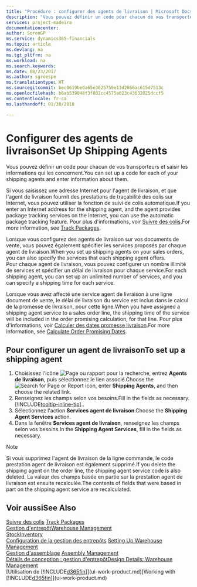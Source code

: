 ```yaml
---
title: "Procédure : configurer des agents de livraison | Microsoft Docs"
description: "Vous pouvez définir un code pour chacun de vos transporteurs et saisir les informations qui les concernent."
services: project-madeira
documentationcenter: 
author: SorenGP
ms.service: dynamics365-financials
ms.topic: article
ms.devlang: na
ms.tgt_pltfrm: na
ms.workload: na
ms.search.keywords: 
ms.date: 08/23/2017
ms.author: sgroespe
ms.translationtype: HT
ms.sourcegitcommit: bec0619be0a65e3625759e13d2866ac615d7513c
ms.openlocfilehash: b6ab539048f3f802cc4575e023c43632025dccf5
ms.contentlocale: fr-ca
ms.lasthandoff: 01/30/2018

---
```

# <a name="set-up-shipping-agents"></a><span data-ttu-id="1a6b7-103">Configurer des agents de livraison</span><span class="sxs-lookup"><span data-stu-id="1a6b7-103">Set Up Shipping Agents</span></span>
<span data-ttu-id="1a6b7-104">Vous pouvez définir un code pour chacun de vos transporteurs et saisir les informations qui les concernent.</span><span class="sxs-lookup"><span data-stu-id="1a6b7-104">You can set up a code for each of your shipping agents and enter information about them.</span></span>  

<span data-ttu-id="1a6b7-105">Si vous saisissez une adresse Internet pour l'agent de livraison, et que l'agent de livraison fournit des prestations de traçabilité des colis sur Internet, vous pouvez utiliser la fonction de suivi de colis automatique.</span><span class="sxs-lookup"><span data-stu-id="1a6b7-105">If you enter an Internet address for the shipping agent, and the agent provides package tracking services on the Internet, you can use the automatic package tracking feature.</span></span> <span data-ttu-id="1a6b7-106">Pour plus d'informations, voir [Suivre des colis](sales-how-track-packages.md).</span><span class="sxs-lookup"><span data-stu-id="1a6b7-106">For more information, see [Track Packages](sales-how-track-packages.md).</span></span>

<span data-ttu-id="1a6b7-107">Lorsque vous configurez des agents de livraison sur vos documents de vente, vous pouvez également spécifier les services proposés par chaque agent de livraison.</span><span class="sxs-lookup"><span data-stu-id="1a6b7-107">When you set up shipping agents on your sales orders, you can also specify the services that each shipping agent offers.</span></span>  
<span data-ttu-id="1a6b7-108">Pour chaque agent de livraison, vous pouvez configurer un nombre illimité de services et spécifier un délai de livraison pour chaque service.</span><span class="sxs-lookup"><span data-stu-id="1a6b7-108">For each shipping agent, you can set up an unlimited number of services, and you can specify a shipping time for each service.</span></span>  

<span data-ttu-id="1a6b7-109">Lorsque vous avez affecté une service agent de livraison à une ligne document de vente, le délai de livraison du service est inclus dans le calcul de la promesse de livraison, pour cette ligne.</span><span class="sxs-lookup"><span data-stu-id="1a6b7-109">When you have assigned a shipping agent service to a sales order line, the shipping time of the service will be included in the order promising calculation, for that line.</span></span> <span data-ttu-id="1a6b7-110">Pour plus d'informations, voir [Calculer des dates promesse livraison](sales-how-to-calculate-order-promising-dates.md).</span><span class="sxs-lookup"><span data-stu-id="1a6b7-110">For more information, see [Calculate Order Promising Dates](sales-how-to-calculate-order-promising-dates.md).</span></span>

## <a name="to-set-up-a-shipping-agent"></a><span data-ttu-id="1a6b7-111">Pour configurer un agent de livraison</span><span class="sxs-lookup"><span data-stu-id="1a6b7-111">To set up a shipping agent</span></span>  
1.  <span data-ttu-id="1a6b7-112">Choisissez l'icône ![Page ou rapport pour la recherche](media/ui-search/search_small.png "icône Page ou rapport pour la recherche"), entrez **Agents de livraison**, puis sélectionnez le lien associé.</span><span class="sxs-lookup"><span data-stu-id="1a6b7-112">Choose the ![Search for Page or Report](media/ui-search/search_small.png "Search for Page or Report icon") icon, enter **Shipping Agents**, and then choose the related link.</span></span>  
2.  <span data-ttu-id="1a6b7-113">Renseignez les champs selon vos besoins.</span><span class="sxs-lookup"><span data-stu-id="1a6b7-113">Fill in the fields as necessary.</span></span> [!INCLUDE[tooltip-inline-tip](includes/tooltip-inline-tip_md.md)]<span data-ttu-id="1a6b7-114">.</span><span class="sxs-lookup"><span data-stu-id="1a6b7-114">.</span></span>  
3.  <span data-ttu-id="1a6b7-115">Sélectionnez l'action **Services agent de livraison**.</span><span class="sxs-lookup"><span data-stu-id="1a6b7-115">Choose the **Shipping Agent Services** action.</span></span>
4. <span data-ttu-id="1a6b7-116">Dans la fenêtre **Services agent de livraison**, renseignez les champs selon vos besoins.</span><span class="sxs-lookup"><span data-stu-id="1a6b7-116">In the **Shipping Agent Services**, fill in the fields as necessary.</span></span>

> [!NOTE]  
>  <span data-ttu-id="1a6b7-117">Si vous supprimez l'agent de livraison de la ligne commande, le code prestation agent de livraison est également supprimé.</span><span class="sxs-lookup"><span data-stu-id="1a6b7-117">If you delete the shipping agent on the order line, the shipping agent service code is also deleted.</span></span> <span data-ttu-id="1a6b7-118">La valeur des champs basée en partie sur la prestation agent de livraison est ensuite recalculée.</span><span class="sxs-lookup"><span data-stu-id="1a6b7-118">The contents of fields that were based in part on the shipping agent service are recalculated.</span></span>  

## <a name="see-also"></a><span data-ttu-id="1a6b7-119">Voir aussi</span><span class="sxs-lookup"><span data-stu-id="1a6b7-119">See Also</span></span>
<span data-ttu-id="1a6b7-120">[Suivre des colis](sales-how-track-packages.md)  </span><span class="sxs-lookup"><span data-stu-id="1a6b7-120">[Track Packages](sales-how-track-packages.md)  </span></span>  
[<span data-ttu-id="1a6b7-121">Gestion d'entrepôt</span><span class="sxs-lookup"><span data-stu-id="1a6b7-121">Warehouse Management</span></span>](warehouse-manage-warehouse.md)  
[<span data-ttu-id="1a6b7-122">Stock</span><span class="sxs-lookup"><span data-stu-id="1a6b7-122">Inventory</span></span>](inventory-manage-inventory.md)  
<span data-ttu-id="1a6b7-123">[Configuration de la gestion des entrepôts](warehouse-setup-warehouse.md)   </span><span class="sxs-lookup"><span data-stu-id="1a6b7-123">[Setting Up Warehouse Management](warehouse-setup-warehouse.md)   </span></span>  
<span data-ttu-id="1a6b7-124">[Gestion d'assemblage](assembly-assemble-items.md)  </span><span class="sxs-lookup"><span data-stu-id="1a6b7-124">[Assembly Management](assembly-assemble-items.md)  </span></span>  
[<span data-ttu-id="1a6b7-125">Détails de conception : gestion d'entrepôt</span><span class="sxs-lookup"><span data-stu-id="1a6b7-125">Design Details: Warehouse Management</span></span>](design-details-warehouse-management.md)  
<span data-ttu-id="1a6b7-126">[Utilisation de [!INCLUDE[d365fin](includes/d365fin_md.md)]](ui-work-product.md)</span><span class="sxs-lookup"><span data-stu-id="1a6b7-126">[Working with [!INCLUDE[d365fin](includes/d365fin_md.md)]](ui-work-product.md)</span></span>  

